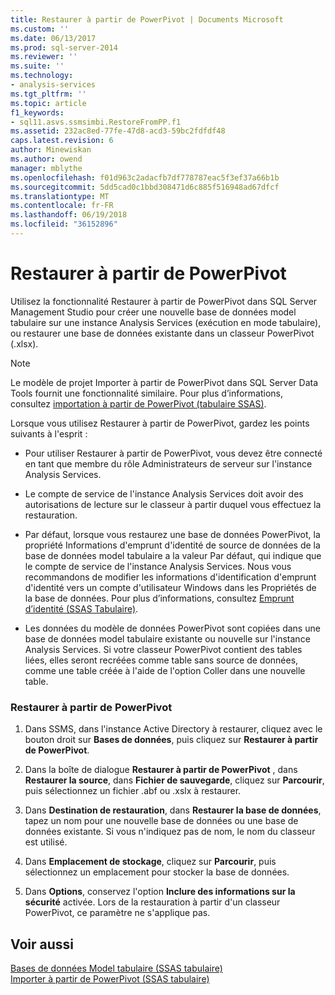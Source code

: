 ```yaml
---
title: Restaurer à partir de PowerPivot | Documents Microsoft
ms.custom: ''
ms.date: 06/13/2017
ms.prod: sql-server-2014
ms.reviewer: ''
ms.suite: ''
ms.technology:
- analysis-services
ms.tgt_pltfrm: ''
ms.topic: article
f1_keywords:
- sql11.asvs.ssmsimbi.RestoreFromPP.f1
ms.assetid: 232ac8ed-77fe-47d8-acd3-59bc2fdfdf48
caps.latest.revision: 6
author: Minewiskan
ms.author: owend
manager: mblythe
ms.openlocfilehash: f01d963c2adacfb7df778787eac5f3ef37a66b1b
ms.sourcegitcommit: 5dd5cad0c1bbd308471d6c885f516948ad67dfcf
ms.translationtype: MT
ms.contentlocale: fr-FR
ms.lasthandoff: 06/19/2018
ms.locfileid: "36152896"
---
```

# <a name="restore-from-powerpivot"></a>Restaurer à partir de PowerPivot
  Utilisez la fonctionnalité Restaurer à partir de PowerPivot dans SQL Server Management Studio pour créer une nouvelle base de données model tabulaire sur une instance Analysis Services (exécution en mode tabulaire), ou restaurer une base de données existante dans un classeur PowerPivot (.xlsx).  
  
> [!NOTE]  
>  Le modèle de projet Importer à partir de PowerPivot dans SQL Server Data Tools fournit une fonctionnalité similaire. Pour plus d’informations, consultez [importation à partir de PowerPivot &#40;tabulaire SSAS&#41;](import-from-power-pivot-ssas-tabular.md).  
  
 Lorsque vous utilisez Restaurer à partir de PowerPivot, gardez les points suivants à l'esprit :  
  
-   Pour utiliser Restaurer à partir de PowerPivot, vous devez être connecté en tant que membre du rôle Administrateurs de serveur sur l'instance Analysis Services.  
  
-   Le compte de service de l'instance Analysis Services doit avoir des autorisations de lecture sur le classeur à partir duquel vous effectuez la restauration.  
  
-   Par défaut, lorsque vous restaurez une base de données PowerPivot, la propriété Informations d'emprunt d'identité de source de données de la base de données model tabulaire a la valeur Par défaut, qui indique que le compte de service de l'instance Analysis Services. Nous vous recommandons de modifier les informations d'identification d'emprunt d'identité vers un compte d'utilisateur Windows dans les Propriétés de la base de données. Pour plus d’informations, consultez [Emprunt d’identité &#40;SSAS Tabulaire&#41;](impersonation-ssas-tabular.md).  
  
-   Les données du modèle de données PowerPivot sont copiées dans une base de données model tabulaire existante ou nouvelle sur l'instance Analysis Services. Si votre classeur PowerPivot contient des tables liées, elles seront recréées comme table sans source de données, comme une table créée à l'aide de l'option Coller dans une nouvelle table.  
  
### <a name="to-restore-from-powerpivot"></a>Restaurer à partir de PowerPivot  
  
1.  Dans SSMS, dans l'instance Active Directory à restaurer, cliquez avec le bouton droit sur **Bases de données**, puis cliquez sur **Restaurer à partir de PowerPivot**.  
  
2.  Dans la boîte de dialogue **Restaurer à partir de PowerPivot** , dans **Restaurer la source**, dans **Fichier de sauvegarde**, cliquez sur **Parcourir**, puis sélectionnez un fichier .abf ou .xslx à restaurer.  
  
3.  Dans **Destination de restauration**, dans **Restaurer la base de données**, tapez un nom pour une nouvelle base de données ou une base de données existante. Si vous n'indiquez pas de nom, le nom du classeur est utilisé.  
  
4.  Dans **Emplacement de stockage**, cliquez sur **Parcourir**, puis sélectionnez un emplacement pour stocker la base de données.  
  
5.  Dans **Options**, conservez l'option **Inclure des informations sur la sécurité** activée. Lors de la restauration à partir d'un classeur PowerPivot, ce paramètre ne s'applique pas.  
  
## <a name="see-also"></a>Voir aussi  
 [Bases de données Model tabulaire &#40;SSAS tabulaire&#41;](tabular-model-databases-ssas-tabular.md)   
 [Importer à partir de PowerPivot &#40;SSAS tabulaire&#41;](import-from-power-pivot-ssas-tabular.md)  
  
  